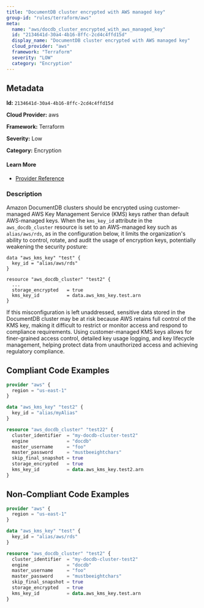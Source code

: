 ```yaml
---
title: "DocumentDB cluster encrypted with AWS managed key"
group-id: "rules/terraform/aws"
meta:
  name: "aws/docdb_cluster_encrypted_with_aws_managed_key"
  id: "2134641d-30a4-4b16-8ffc-2cd4c4ffd15d"
  display_name: "DocumentDB cluster encrypted with AWS managed key"
  cloud_provider: "aws"
  framework: "Terraform"
  severity: "LOW"
  category: "Encryption"
---
```

## Metadata

**Id:** `2134641d-30a4-4b16-8ffc-2cd4c4ffd15d`

**Cloud Provider:** aws

**Framework:** Terraform

**Severity:** Low

**Category:** Encryption

#### Learn More

 - [Provider Reference](https://registry.terraform.io/providers/hashicorp/aws/latest/docs/resources/docdb_cluster#kms_key_id)

### Description

 Amazon DocumentDB clusters should be encrypted using customer-managed AWS Key Management Service (KMS) keys rather than default AWS-managed keys. When the `kms_key_id` attribute in the `aws_docdb_cluster` resource is set to an AWS-managed key such as `alias/aws/rds`, as in the configuration below, it limits the organization's ability to control, rotate, and audit the usage of encryption keys, potentially weakening the security posture:

```
data "aws_kms_key" "test" {
  key_id = "alias/aws/rds"
}

resource "aws_docdb_cluster" "test2" {
  ...
  storage_encrypted   = true
  kms_key_id          = data.aws_kms_key.test.arn
}
```

If this misconfiguration is left unaddressed, sensitive data stored in the DocumentDB cluster may be at risk because AWS retains full control of the KMS key, making it difficult to restrict or monitor access and respond to compliance requirements. Using customer-managed KMS keys allows for finer-grained access control, detailed key usage logging, and key lifecycle management, helping protect data from unauthorized access and achieving regulatory compliance.


## Compliant Code Examples
```terraform
provider "aws" {
  region = "us-east-1"
}

data "aws_kms_key" "test2" {
  key_id = "alias/myAlias"
}

resource "aws_docdb_cluster" "test22" {
  cluster_identifier  = "my-docdb-cluster-test2"
  engine              = "docdb"
  master_username     = "foo"
  master_password     = "mustbeeightchars"
  skip_final_snapshot = true
  storage_encrypted   = true
  kms_key_id          = data.aws_kms_key.test2.arn
}

```
## Non-Compliant Code Examples
```terraform
provider "aws" {
  region = "us-east-1"
}

data "aws_kms_key" "test" {
  key_id = "alias/aws/rds"
}

resource "aws_docdb_cluster" "test2" {
  cluster_identifier  = "my-docdb-cluster-test2"
  engine              = "docdb"
  master_username     = "foo"
  master_password     = "mustbeeightchars"
  skip_final_snapshot = true
  storage_encrypted   = true
  kms_key_id          = data.aws_kms_key.test.arn
}

```